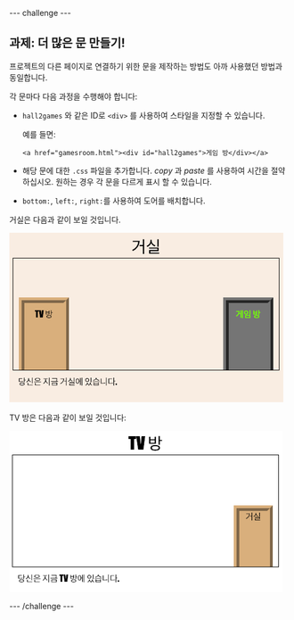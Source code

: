 \--- challenge \---

## 과제: 더 많은 문 만들기!

프로젝트의 다른 페이지로 연결하기 위한 문을 제작하는 방법도 아까 사용했던 방법과 동일합니다.

각 문마다 다음 과정을 수행해야 합니다:

+ `hall2games` 와 같은 ID로 `<div>` 를 사용하여 스타일을 지정할 수 있습니다.
    
    예를 들면:
    
    `<a href="gamesroom.html"><div id="hall2games">게임 방</div></a>`

+ 해당 문에 대한 `.css` 파일을 추가합니다. *copy* 과 *paste* 를 사용하여 시간을 절약하십시오. 원하는 경우 각 문을 다르게 표시 할 수 있습니다.

+ `bottom:`, `left:`, `right:`를 사용하여 도어를 배치합니다.

거실은 다음과 같이 보일 것입니다.

![스크린샷](images/rooms-hall-doors.png)

TV 방은 다음과 같이 보일 것입니다:

![스크린샷](images/rooms-tvroom-door.png)

\--- /challenge \---